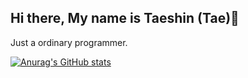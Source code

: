 ## Hi there, My name is Taeshin (Tae)👋

Just a ordinary programmer.

[![Anurag's GitHub stats](https://github-readme-stats.vercel.app/api?username=ttaeshn)](https://github.com/anuraghazra/github-readme-stats)
